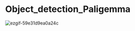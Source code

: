 # Object_detection_Paligemma





![ezgif-59e31d9ea0a24c](https://github.com/user-attachments/assets/08776b00-28a2-4533-92cd-be4c329c5b58)
